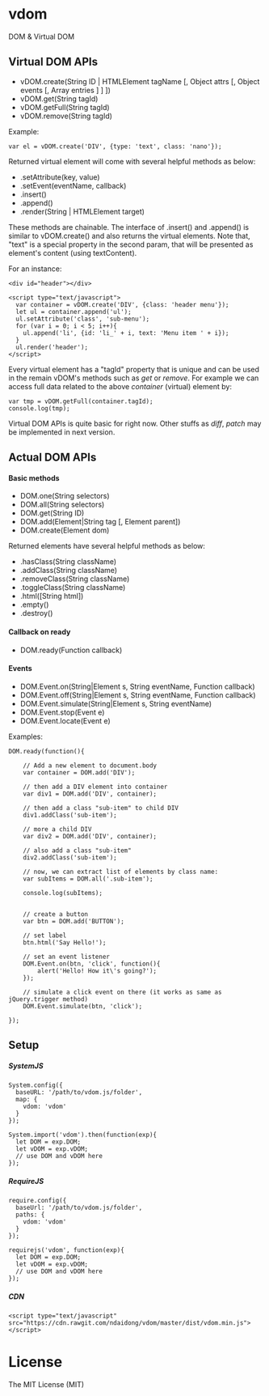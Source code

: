 # vdom
DOM &amp; Virtual DOM

## Virtual DOM APIs

 - vDOM.create(String ID | HTMLElement tagName [, Object attrs [, Object events [, Array entries ] ] ])
 - vDOM.get(String tagId)
 - vDOM.getFull(String tagId)
 - vDOM.remove(String tagId)

Example:

```
var el = vDOM.create('DIV', {type: 'text', class: 'nano'});
```

Returned virtual element will come with several helpful methods as below:

 - .setAttribute(key, value)
 - .setEvent(eventName, callback)
 - .insert()
 - .append()
 - .render(String | HTMLElement target)

These methods are chainable. The interface of .insert() and .append() is similar to vDOM.create() and also returns the virtual elements. Note that, "text" is a special property in the second param, that will be presented as element's content (using textContent).

For an instance:

```
<div id="header"></div>

<script type="text/javascript">
  var container = vDOM.create('DIV', {class: 'header menu'});
  let ul = container.append('ul');
  ul.setAttribute('class', 'sub-menu');
  for (var i = 0; i < 5; i++){
    ul.append('li', {id: 'li_' + i, text: 'Menu item ' + i});
  }
  ul.render('header');
</script>
```

Every virtual element has a "tagId" property that is unique and can be used in the remain vDOM's methods such as *get* or *remove*. For example we can access full data related to the above *container* (virtual) element by:

```
var tmp = vDOM.getFull(container.tagId);
console.log(tmp);
```

Virtual DOM APIs is quite basic for right now. Other stuffs as *diff*, *patch* may be implemented in next version.

## Actual DOM APIs

#### Basic methods

 - DOM.one(String selectors)
 - DOM.all(String selectors)
 - DOM.get(String ID)
 - DOM.add(Element|String tag [, Element parent])
 - DOM.create(Element dom)

Returned elements have several helpful methods as below:

 - .hasClass(String className)
 - .addClass(String className)
 - .removeClass(String  className)
 - .toggleClass(String  className)
 - .html([String html])
 - .empty()
 - .destroy()

#### Callback on ready

 - DOM.ready(Function callback)

#### Events

- DOM.Event.on(String|Element s, String eventName, Function callback)
- DOM.Event.off(String|Element s, String eventName, Function callback)
- DOM.Event.simulate(String|Element s, String eventName)
- DOM.Event.stop(Event e)
- DOM.Event.locate(Event e)


Examples:

```
DOM.ready(function(){

    // Add a new element to document.body
    var container = DOM.add('DIV');

    // then add a DIV element into container
    var div1 = DOM.add('DIV', container);

    // then add a class "sub-item" to child DIV
    div1.addClass('sub-item');

    // more a child DIV
    var div2 = DOM.add('DIV', container);

    // also add a class "sub-item"
    div2.addClass('sub-item');

    // now, we can extract list of elements by class name:
    var subItems = DOM.all('.sub-item');

    console.log(subItems);


    // create a button
    var btn = DOM.add('BUTTON');

    // set label
    btn.html('Say Hello!');

    // set an event listener
    DOM.Event.on(btn, 'click', function(){
        alert('Hello! How it\'s going?');
    });

    // simulate a click event on there (it works as same as jQuery.trigger method)
    DOM.Event.simulate(btn, 'click');

});
```


## Setup


##### SystemJS

```
System.config({
  baseURL: '/path/to/vdom.js/folder',
  map: {
    vdom: 'vdom'
  }
});

System.import('vdom').then(function(exp){
  let DOM = exp.DOM;
  let vDOM = exp.vDOM;
  // use DOM and vDOM here
});
```

##### RequireJS

```
require.config({
  baseUrl: '/path/to/vdom.js/folder',
  paths: {
    vdom: 'vdom'
  }
});

requirejs('vdom', function(exp){
  let DOM = exp.DOM;
  let vDOM = exp.vDOM;
  // use DOM and vDOM here
});

```


##### CDN

```
<script type="text/javascript" src="https://cdn.rawgit.com/ndaidong/vdom/master/dist/vdom.min.js"></script>
```


# License

The MIT License (MIT)
